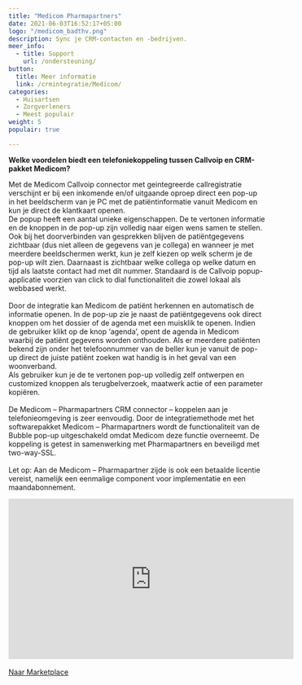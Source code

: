```yaml
---
title: "Medicom Pharmapartners"
date: 2021-06-03T16:52:17+05:00
logo: "/medicom_badthv.png"
description: Sync je CRM-contacten en -bedrijven.
meer_info:
  - title: Support
    url: /ondersteuning/
button:
  title: Meer informatie
  link: /crmintegratie/Medicom/
categories:
  - Huisartsen
  - Zorgverleners
  - Meest populair
weight: 5
populair: true

---
```


**Welke voordelen biedt een telefoniekoppeling tussen Callvoip en CRM-pakket Medicom?**

Met de Medicom Callvoip connector met geintegreerde callregistratie verschijnt er bij een inkomende en/of uitgaande oproep direct een pop-up in het beeldscherm van je PC met de patiëntinformatie vanuit Medicom en kun je direct de klantkaart openen.<br>
De popup heeft een aantal unieke eigenschappen. De te vertonen informatie en de knoppen in de pop-up zijn volledig naar eigen wens samen te stellen. Ook bij het doorverbinden van gesprekken blijven de patiëntgegevens zichtbaar (dus niet alleen de gegevens van je collega) en wanneer je met meerdere beeldschermen werkt, kun je zelf kiezen op welk scherm je de pop-up wilt zien. Daarnaast is zichtbaar welke collega op welke datum en tijd als laatste contact had met dit nummer. Standaard is de Callvoip popup-applicatie voorzien van click to dial functionaliteit die zowel lokaal als webbased werkt. <br>
<br>
Door de integratie kan Medicom de patiënt herkennen en automatisch de informatie openen. In de pop-up zie je naast de patiëntgegevens ook direct knoppen om het dossier of de agenda met een muisklik te openen. Indien de gebruiker klikt op de knop ‘agenda’, opent de agenda in Medicom waarbij de patiënt gegevens worden onthouden. Als er meerdere patiënten bekend zijn onder het telefoonnummer van de beller kun je vanuit de pop-up direct de juiste patiënt zoeken wat handig is in het geval van een woonverband.
<br>
Als gebruiker kun je de te vertonen pop-up volledig zelf ontwerpen en customized knoppen als terugbelverzoek, maatwerk actie of een parameter kopiëren.<br>
<br>
De Medicom – Pharmapartners CRM connector – koppelen aan je telefonieomgeving is zeer eenvoudig. Door de integratiemethode met het softwarepakket Medicom – Pharmapartners wordt de functionaliteit van de Bubble pop-up uitgeschakeld omdat Medicom deze functie overneemt. De koppeling is getest in samenwerking met Pharmapartners en beveiligd met two-way-SSL.<br>
<br>
Let op: Aan de Medicom – Pharmapartner zijde is ook een betaalde licentie vereist, namelijk een eenmalige component voor implementatie en een maandabonnement. <br>
<iframe width="560" height="315" src="https://www.youtube.com/embed/2xl1lTv5L9A" title="YouTube video player" frameborder="0" allow="accelerometer; autoplay; clipboard-write; encrypted-media; gyroscope; picture-in-picture" allowfullscreen></iframe>
<br><br><a href="/marketplace" class="button">Naar Marketplace</a>

